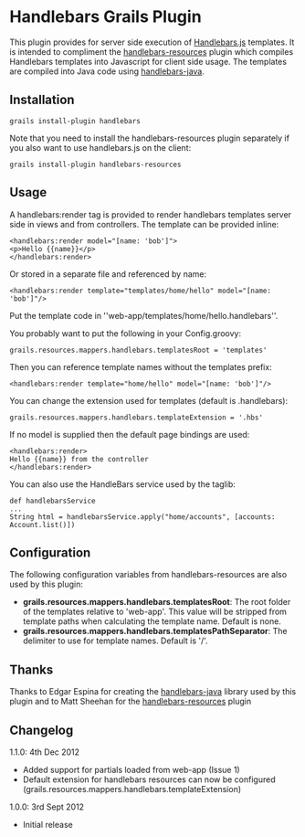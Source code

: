 # Handlebars Grails Plugin

This plugin provides for server side execution of [Handlebars.js](http://handlebarsjs.com/) templates. It is
intended to compliment the [handlebars-resources](https://github.com/sheehan/grails-handlebars-resources) plugin
which compiles Handlebars templates into Javascript for client side usage. The templates are compiled into Java
code using [handlebars-java](https://github.com/jknack/handlebars.java).

## Installation

    grails install-plugin handlebars

Note that you need to install the handlebars-resources plugin separately if you also want to use handlebars.js on
the client:

    grails install-plugin handlebars-resources

## Usage

A handlebars:render tag is provided to render handlebars templates server side in views and from controllers. The
template can be provided inline:

    <handlebars:render model="[name: 'bob']">
    <p>Hello {{name}}</p>
    </handlebars:render>

Or stored in a separate file and referenced by name:

    <handlebars:render template="templates/home/hello" model="[name: 'bob']"/>

Put the template code in ''web-app/templates/home/hello.handlebars''.

You probably want to put the following in your Config.groovy:

    grails.resources.mappers.handlebars.templatesRoot = 'templates'

Then you can reference template names without the templates prefix:

    <handlebars:render template="home/hello" model="[name: 'bob']"/>

You can change the extension used for templates (default is .handlebars):

    grails.resources.mappers.handlebars.templateExtension = '.hbs'

If no model is supplied then the default page bindings are used:

    <handlebars:render>
    Hello {{name}} from the controller
    </handlebars:render>

You can also use the HandleBars service used by the taglib:

    def handlebarsService
    ...
    String html = handlebarsService.apply("home/accounts", [accounts: Account.list()])

## Configuration

The following configuration variables from handlebars-resources are also used by this plugin:

* **grails.resources.mappers.handlebars.templatesRoot**: The root folder of the templates relative to 'web-app'. This
  value will be stripped from template paths when calculating the template name. Default is none.
* **grails.resources.mappers.handlebars.templatesPathSeparator**: The delimiter to use for template names.
  Default is '/'.

## Thanks

Thanks to Edgar Espina for creating the [handlebars-java](https://github.com/jknack/handlebars.java) library used
by this plugin and to Matt Sheehan for the [handlebars-resources](https://github.com/sheehan/grails-handlebars-resources)
plugin

## Changelog

1.1.0: 4th Dec 2012
- Added support for partials loaded from web-app (Issue 1)
- Default extension for handlebars resources can now be configured (grails.resources.mappers.handlebars.templateExtension)

1.0.0: 3rd Sept 2012
- Initial release
